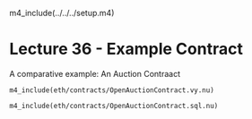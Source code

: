 
m4_include(../../../setup.m4)

Lecture 36 - Example Contract
====================================

A comparative example: An Auction Contraact

```
m4_include(eth/contracts/OpenAuctionContract.vy.nu)
```

<div class="pagebreak"></div>

```
m4_include(eth/contracts/OpenAuctionContract.sql.nu)
```
